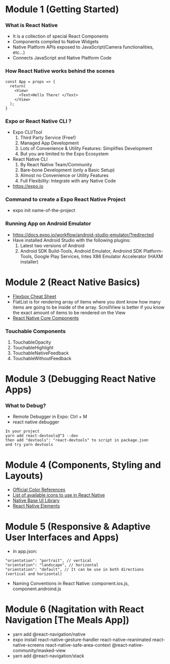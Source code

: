 # Module 1 (Getting Started)

### What is React Native

- It is a collection of special React Components
- Components compiled to Native Widgets
- Native Platform APIs exposed to JavaScript(Camera functionalities, etc...)
- Connects JavaScript and Native Platform Code

### How React Native works behind the scenes

```
const App = props => {
  return(
    <View>
      <Text>Hello There! </Text>
    </View>
  );
}
```

### Expo or React Native CLI ?

- Expo CLI/Tool
  1. Third Party Service (Free!)
  2. Managed App Development
  3. Lots of Convenience & Utility Features: Simplifies Development
  4. But you are limited to the Expo Ecosystem
- React Native CLI
  1. By React Native Team/Community
  2. Bare-bone Development (only a Basic Setup)
  3. Almost no Convenience or Utility Features
  4. Full Flexibility: Integrate with any Native Code
- https://expo.io

### Command to create a Expo React Native Project

- expo init name-of-the-project

### Running App on Android Emulator

- https://docs.expo.io/workflow/android-studio-emulator/?redirected
- Have installed Android Studio with the following plugins:
  1. Latest two versions of Android
  2. Android SDK Build-Tools, Android Emulator, Androind SDK Platform-Tools, Google Play Services, Intes X86 Emulator Accelerator (HAXM installer)

# Module 2 (React Native Basics)

- [Flexbox Cheat Sheet](https://reactnative.dev/docs/flexbox)
- FlatList is for rendering array of items where you dont know how many items are going to be inside of the array. ScrollView is better if you know the exact amount of items
  to be rendered on the View
- [React Native Core Components](https://reactnative.dev/docs/components-and-apis)

### Touchable Components

1. TouchableOpacity
2. TouchableHighlight
3. TouchableNativeFeedback
4. TouchableWithoutFeedback

# Module 3 (Debugging React Native Apps)

### What to Debug?

- Remote Debugger in Expo: Ctrl + M
- react native debugger

```
In your project
yarn add react-devtools@^3 --dev
then add "devtools": "react-devtools" to script in package.json
and try yarn devtools
```

# Module 4 (Components, Styling and Layouts)

- [Official Color References](https://reactnative.dev/docs/colors)
- [List of available icons to use in React Native](https://icons.expo.fyi/)
- [Native Base UI Library](https://github.com/GeekyAnts/NativeBase)
- [React Native Elements](https://github.com/react-native-training/react-native-elements)

# Module 5 (Responsive & Adaptive User Interfaces and Apps)

- In app.json:

```
"orientation": "portrait", // vertical
"orientation": "landscape", // horizontal
"orientation": "default", // It can be use in both directions (vertical and horizontal)
```

- Naming Conventions in React Native: component.ios.js, component.androind.js

# Module 6 (Nagitation with React Navigation [The Meals App])

- yarn add @react-navigation/native
- expo install react-native-gesture-handler react-native-reanimated react-native-screens react-native-safe-area-context @react-native-community/masked-view
- yarn add @react-navigation/stack
